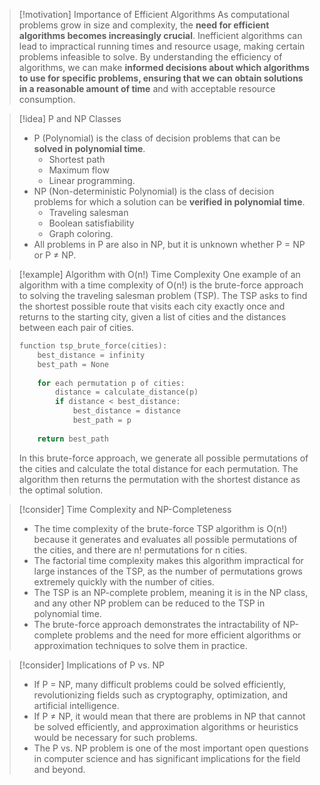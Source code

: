 > [!motivation] Importance of Efficient Algorithms
> As computational problems grow in size and complexity, the **need for efficient algorithms becomes increasingly crucial**. Inefficient algorithms can lead to impractical running times and resource usage, making certain problems infeasible to solve. By understanding the efficiency of algorithms, we can make **informed decisions about which algorithms to use for specific problems, ensuring that we can obtain solutions in a reasonable amount of time** and with acceptable resource consumption.

> [!idea] P and NP Classes
> - P (Polynomial) is the class of decision problems that can be **solved in polynomial time**.
> 	- Shortest path
> 	- Maximum flow
> 	- Linear programming.
> - NP (Non-deterministic Polynomial) is the class of decision problems for which a solution can be **verified in polynomial time**.
> 	-  Traveling salesman
> 	- Boolean satisfiability
> 	- Graph coloring.
> - All problems in P are also in NP, but it is unknown whether P = NP or P ≠ NP.

> [!example] Algorithm with O(n!) Time Complexity
> One example of an algorithm with a time complexity of O(n!) is the brute-force approach to solving the traveling salesman problem (TSP). The TSP asks to find the shortest possible route that visits each city exactly once and returns to the starting city, given a list of cities and the distances between each pair of cities.
> 
> ```c
> function tsp_brute_force(cities):
>     best_distance = infinity
>     best_path = None
>     
>     for each permutation p of cities:
>         distance = calculate_distance(p)
>         if distance < best_distance:
>             best_distance = distance
>             best_path = p
>     
>     return best_path
> ```
> 
> In this brute-force approach, we generate all possible permutations of the cities and calculate the total distance for each permutation. The algorithm then returns the permutation with the shortest distance as the optimal solution.

> [!consider] Time Complexity and NP-Completeness
> - The time complexity of the brute-force TSP algorithm is O(n!) because it generates and evaluates all possible permutations of the cities, and there are n! permutations for n cities.
> - The factorial time complexity makes this algorithm impractical for large instances of the TSP, as the number of permutations grows extremely quickly with the number of cities.
> - The TSP is an NP-complete problem, meaning it is in the NP class, and any other NP problem can be reduced to the TSP in polynomial time.
> - The brute-force approach demonstrates the intractability of NP-complete problems and the need for more efficient algorithms or approximation techniques to solve them in practice.



> [!consider] Implications of P vs. NP
> - If P = NP, many difficult problems could be solved efficiently, revolutionizing fields such as cryptography, optimization, and artificial intelligence.
> - If P ≠ NP, it would mean that there are problems in NP that cannot be solved efficiently, and approximation algorithms or heuristics would be necessary for such problems.
> - The P vs. NP problem is one of the most important open questions in computer science and has significant implications for the field and beyond.


